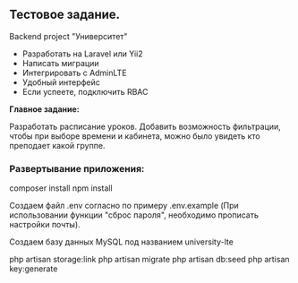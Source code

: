## Тестовое задание.

Backend project "Университет"
- Разработать на Laravel или Yii2
- Написать миграции
- Интегрировать с AdminLTE
- Удобный интерфейс
- Если успеете, подключить RBAC

**Главное задание:**

Разработать расписание уроков. Добавить возможность фильтрации, чтобы при выборе времени и кабинета, можно было увидеть кто преподает какой группе.

### Развертывание приложения:

composer install
npm install

Создаем файл .env согласно по примеру .env.example (При использовании функции "сброс пароля", необходимо прописать настройки почты).

Создаем базу данных MySQL под названием university-lte

php artisan storage:link
php artisan migrate
php artisan db:seed
php artisan key:generate